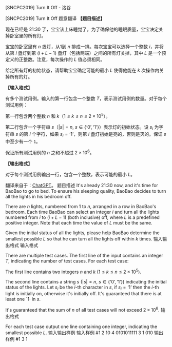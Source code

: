 



[SNCPC2019] Turn It Off - 洛谷














[SNCPC2019] Turn It Off
题意翻译
**【题目描述】**

现在已经是 21:30 了，宝宝该上床睡觉了。为了确保他的睡眠质量，宝宝决定关掉卧室里的所有灯。

宝宝的卧室里有 $n$ 盏灯，从1到 $n$ 排成一排。每次宝宝可以选择一个整数 $i$，并将从第 $i$ 盏灯到第 $(i+L-1)$ 盏灯（包括两端）之间的所有灯关掉，其中 $L$ 是一个预定义的正整数。注意，每次操作的 $L$ 值必须相同。

给定所有灯的初始状态，请帮助宝宝确定可能的最小 $L$ 使得他能在 $k$ 次操作内关掉所有的灯。


**【输入格式】**

有多个测试用例。输入的第一行包含一个整数 $T$，表示测试用例的数量。对于每个测试用例：

第一行包含两个整数 $n$ 和 $k$（$1 \le k \le n \le 2 \times 10^5$）。

第二行包含一个字符串 $s$（$|s| = n$, $s \in \{\text{`0'}, \text{`1'}\}$）表示灯的初始状态。设 $s_i$ 为字符串 $s$ 的第 $i$ 个字符，如果 $s_i = \text{`1'}$，则第 $i$ 盏灯初始是亮的，否则是灭的。保证 $s$ 中至少有一个 `1`。

保证所有测试用例的 $n$ 之和不超过 $2 \times 10^6$。

**【输出格式】**

对于每个测试用例输出一行，包含一个整数，表示可能的最小 $L$。

翻译来自于：[ChatGPT](https://chatgpt.com/)。
题目描述
It's already 21:30 now, and it's time for BaoBao to go to bed. To ensure his sleeping quality, BaoBao decides to turn all the lights in his bedroom off.

There are $n$ lights, numbered from 1 to $n$, arranged in a row in BaoBao's bedroom. Each time BaoBao can select an integer $i$ and turn all the lights numbered from $i$ to $(i+L-1)$ (both inclusive) off, where $L$ is a predefined positive integer. Note that each time the value of $L$ must be the same.

Given the initial status of all the lights, please help BaoBao determine the smallest possible $L$ so that he can turn all the lights off within $k$ times.
输入输出格式
输入格式

There are multiple test cases. The first line of the input contains an integer $T$, indicating the number of test cases. For each test case:

The first line contains two integers $n$ and $k$ ($1 \le k \le n \le 2 \times 10^5$).

The second line contains a string $s$ ($|s| = n$, $s \in \{\text{`0'}, \text{`1'}\}$) indicating the initial status of the lights. Let $s_i$ be the $i$-th character in $s$, if $s_i = \text{`1'}$ then the $i$-th light is initially on, otherwise it's initially off. It's guaranteed that there is at least one `1· in $s$.

It's guaranteed that the sum of $n$ of all test cases will not exceed $2 \times 10^6$.
输出格式

For each test case output one line containing one integer, indicating the smallest possible $L$.
输入输出样例
输入样例 #1
2
10 4
0101011111
3 1
010
输出样例 #1
3
1







